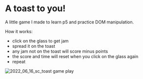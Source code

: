 # A toast to you!  
A little game I made to learn p5 and practice DOM manipulation.

How it works:
* click on the glass to get jam
* spread it on the toast
* any jam not on the toast will score minus points
* the score and time will reset when you click on the glass again
* repeat

![2022_06_16_sc_toast game play](https://user-images.githubusercontent.com/95215299/174024413-2083b565-2ebc-4466-9a70-bd73851b9457.png)
